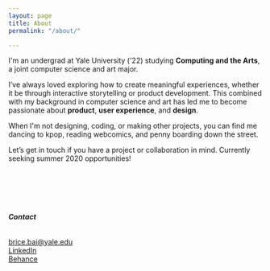 ```yaml
---
layout: page
title: About
permalink: "/about/"

---
```

I'm an undergrad at Yale University ('22) studying **Computing and the Arts**, a joint computer science and art major.

I’ve always loved exploring how to create meaningful experiences, whether it be through interactive storytelling or product development. This combined with my background in computer science and art has led me to become passionate about **product**, **user experience**, and **design**.

When I'm not designing, coding, or making other projects, you can find me dancing to kpop, reading webcomics, and penny boarding down the street.

Let’s get in touch if you have a project or collaboration in mind.
Currently seeking summer 2020 opportunities!

&nbsp;

&nbsp;  
 

###### **Contact**

brice.bai@yale.edu  
[LinkedIn](https://www.linkedin.com/in/bricebai/)  
[Behance](https://www.behance.net/bricebai)